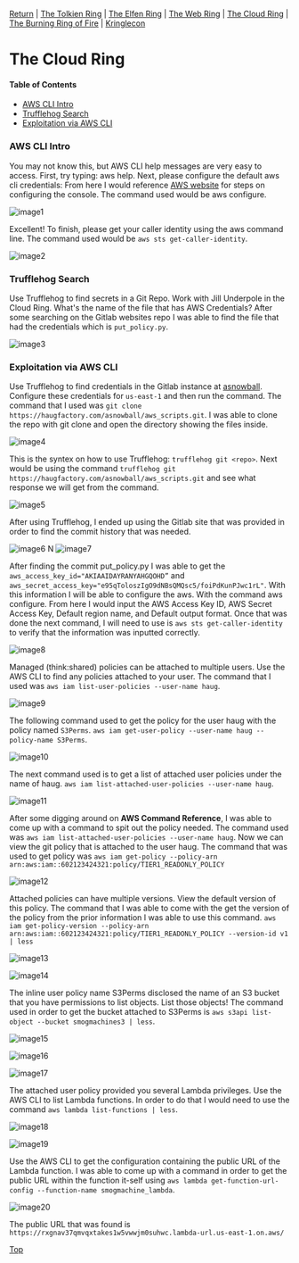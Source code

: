 [Return](https://github.com/visionthex/SANS2022-Holiday-Hack-Challange/blob/main/README.md) | [The Tolkien Ring](https://github.com/visionthex/SANS2022-Holiday-Hack-Challange/blob/main/Chapters/TheTolkienRing.md) | [The Elfen Ring](https://github.com/visionthex/SANS2022-Holiday-Hack-Challange/blob/main/Chapters/TheElfenRing.md) | [The Web Ring](https://github.com/visionthex/SANS2022-Holiday-Hack-Challange/blob/main/Chapters/TheWebRing.md) | [The Cloud Ring](https://github.com/visionthex/SANS2022-Holiday-Hack-Challange/blob/main/Chapters/TheCloudRing.md) | [The Burning Ring of Fire](https://github.com/visionthex/SANS2022-Holiday-Hack-Challange/blob/main/Chapters/TheBurningRingofFire.md) | [Kringlecon](https://github.com/visionthex/SANS2022-Holiday-Hack-Challange/blob/main/Chapters/Kringlecon.md)

<h1 id="top">The Cloud Ring</h1>

#### Table of Contents
- [AWS CLI Intro](#aws)
- [Trufflehog Search](#search)
- [Exploitation via AWS CLI](#exploit)

<h3 id="aws">AWS CLI Intro</h3>

You may not know this, but AWS CLI help messages are very easy to access. First, try typing: aws help. Next, please configure the default aws cli credentials: From here I would reference [AWS website](https://docs.aws.amazon.com/cli/latest/userguide/cli-chap-configure.html) for steps on configuring the console. The command used would be aws configure.

![image1](https://github.com/visionthex/SANS2022-Holiday-Hack-Challange/blob/main/Images/TheCloudRingImages/image1.jpg "Command: aws configure")

Excellent! To finish, please get your caller identity using the aws command line. The command used would be `aws sts get-caller-identity`.

![image2](https://github.com/visionthex/SANS2022-Holiday-Hack-Challange/blob/main/Images/TheCloudRingImages/image2.jpg "Command: aws sts get-caller-identity")

<h3 id="search">Trufflehog Search</h3>

Use Trufflehog to find secrets in a Git Repo. Work with Jill Underpole in the Cloud Ring. What's the name of the file that has AWS Credentials? After some searching on the Gitlab websites repo I was able to find the file that had the credentials which is `put_policy.py`.

![image3](https://github.com/visionthex/SANS2022-Holiday-Hack-Challange/blob/main/Images/TheCloudRingImages/image3.png "AWS Credentials | put_policy.py")

<h3 id="exploit">Exploitation via AWS CLI</h3>

Use Trufflehog to find credentials in the Gitlab instance at [asnowball](https://haugfactory.com/orcadmin/aws_scripts). Configure these credentials for `us-east-1` and then run the command. The command that I used was `git clone https://haugfactory.com/asnowball/aws_scripts.git`. I was able to clone the repo with git clone and open the directory showing the files inside.

![image4](https://github.com/visionthex/SANS2022-Holiday-Hack-Challange/blob/main/Images/TheCloudRingImages/image4.jpg "Commands: git clone https://haugfactory.com/asnowball/aws_scripts.git | cd aws_scripts | ls")

This is the syntex on how to use Trufflehog: `trufflehog git <repo>`. Next would be using the command `trufflehog git https://haugfactory.com/asnowball/aws_scripts.git` and see what response we will get from the command. 

![image5](https://github.com/visionthex/SANS2022-Holiday-Hack-Challange/blob/main/Images/TheCloudRingImages/image5.jpg "Command: trufflehog git https://haugfactory.com/asnowball/aws_scripts.git")

After using Trufflehog, I ended up using the Gitlab site that was provided in order to find the commit history that was needed.

![image6](https://github.com/visionthex/SANS2022-Holiday-Hack-Challange/blob/main/Images/TheCloudRingImages/image6.jpg "added commit by orc admin ")
N
![image7](https://github.com/visionthex/SANS2022-Holiday-Hack-Challange/blob/main/Images/TheCloudRingImages/image7.jpg "put_policy.py credentials need for configuring aws")

After finding the commit put_policy.py I was able to get the `aws_access_key_id="AKIAAIDAYRANYAHGQOHD”` and `aws_secret_access_key="e95qToloszIgO9dNBsQMQsc5/foiPdKunPJwc1rL"`. With this information I will be able to configure the aws. With the command aws configure. From here I would input the AWS Access Key ID, AWS Secret Access Key, Default region name, and Default output format. Once that was done the next command, I will need to use is `aws sts get-caller-identity` to verify that the information was inputted correctly.

![image8](https://github.com/visionthex/SANS2022-Holiday-Hack-Challange/blob/main/Images/TheCloudRingImages/image8.jpg "Command: aws configure | input informatoin | aws sts get-caller-identity")

Managed (think:shared) policies can be attached to multiple users. Use the AWS CLI to find any policies attached to your user. The command that I used was `aws iam list-user-policies --user-name haug`.

![image9](https://github.com/visionthex/SANS2022-Holiday-Hack-Challange/blob/main/Images/TheCloudRingImages/image9.jpg "Command: aws iam list-user-policies --user-name haug")

The following command used to get the policy for the user haug with the policy named `S3Perms`. `aws iam get-user-policy --user-name haug --policy-name S3Perms`.

![image10](https://github.com/visionthex/SANS2022-Holiday-Hack-Challange/blob/main/Images/TheCloudRingImages/image10.jpg "Command: aws iam get-user-policy --user-name haug --policy-name S3Perms")

The next command used is to get a list of attached user policies under the name of haug. `aws iam list-attached-user-policies --user-name haug`.

![image11](https://github.com/visionthex/SANS2022-Holiday-Hack-Challange/blob/main/Images/TheCloudRingImages/image11.jpg "Command: aws iam list-attached-user-policies --user-name haug")

After some digging around on __AWS Command Reference__, I was able to come up with a command to spit out the policy needed. The command used was `aws iam list-attached-user-policies --user-name haug`. Now we can view the git policy that is attached to the user haug. The command that was used to get policy was `aws iam get-policy --policy-arn arn:aws:iam::602123424321:policy/TIER1_READONLY_POLICY`

![image12](https://github.com/visionthex/SANS2022-Holiday-Hack-Challange/blob/main/Images/TheCloudRingImages/image12.jpg "Command: aws iam get-policy --policy-arn arn:aws:iam::602123424321:policy/TIER1_READONLY_POLICY")

Attached policies can have multiple versions. View the default version of this policy. The command that I was able to come with the get the version of the policy from the prior information I was able to use this command. `aws iam get-policy-version --policy-arn arn:aws:iam::602123424321:policy/TIER1_READONLY_POLICY --version-id v1 | less`

![image13](https://github.com/visionthex/SANS2022-Holiday-Hack-Challange/blob/main/Images/TheCloudRingImages/image13.jpg "Command: aws iam get-policy-version --policy-arn arn:aws:aim::602123424321:policy/TIER1_READONLY_POLICY --version-id v1 | less | page 1")

![image14](https://github.com/visionthex/SANS2022-Holiday-Hack-Challange/blob/main/Images/TheCloudRingImages/image14.jpg "Command: aws iam get-policy-version --policy-arn arn:aws:aim::602123424321:policy/TIER1_READONLY_POLICY --version-id v1 | less | page 2")

The inline user policy name S3Perms disclosed the name of an S3 bucket that you have permissions to list objects. List those objects! The command used in order to get the bucket attached to S3Perms is `aws s3api list-object --bucket smogmachines3 | less`.

![image15](https://github.com/visionthex/SANS2022-Holiday-Hack-Challange/blob/main/Images/TheCloudRingImages/image15.jpg "Command: aws s3api list-object --bucket smogmachines3 | less.| page 1")

![image16](https://github.com/visionthex/SANS2022-Holiday-Hack-Challange/blob/main/Images/TheCloudRingImages/image16.jpg "Command: aws s3api list-object --bucket smogmachines3 | less.| page 2")

![image17](https://github.com/visionthex/SANS2022-Holiday-Hack-Challange/blob/main/Images/TheCloudRingImages/image17.jpg "Command: aws s3api list-object --bucket smogmachines3 | less.| page 3")

The attached user policy provided you several Lambda privileges. Use the AWS CLI to list Lambda functions. In order to do that I would need to use the command `aws lambda list-functions | less`.

![image18](https://github.com/visionthex/SANS2022-Holiday-Hack-Challange/blob/main/Images/TheCloudRingImages/image18.jpg "Command: aws lambda list-functions | less | page 1")

![image19](https://github.com/visionthex/SANS2022-Holiday-Hack-Challange/blob/main/Images/TheCloudRingImages/image19.jpg "Command: aws lambda list-functions | less | page 2")

Use the AWS CLI to get the configuration containing the public URL of the Lambda function. I was able to come up with a command in order to get the public URL within the function it-self using `aws lambda get-function-url-config --function-name smogmachine_lambda`.

![image20](https://github.com/visionthex/SANS2022-Holiday-Hack-Challange/blob/main/Images/TheCloudRingImages/image20.jpg "Command: aws lambda get-function-url-config --function-name smogmachine_lambda")

The public URL that was found is `https://rxgnav37qmvqxtakes1w5vwwjm0suhwc.lambda-url.us-east-1.on.aws/`

[Top](#top)
